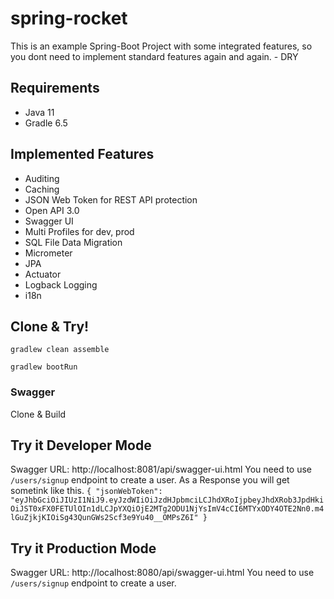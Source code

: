 # spring-rocket

This is an example Spring-Boot Project with some integrated features, so you dont need to implement standard features again and again. - DRY

## Requirements ##
* Java 11
* Gradle 6.5

## Implemented Features ##

* Auditing
* Caching
* JSON Web Token for REST API protection
* Open API 3.0
* Swagger UI
* Multi Profiles for dev, prod
* SQL File Data Migration
* Micrometer
* JPA
* Actuator
* Logback Logging
* i18n

## Clone & Try! ##

```gradlew clean assemble```

```gradlew bootRun```

### Swagger ###
Clone & Build

## Try it Developer Mode ##
Swagger URL: http://localhost:8081/api/swagger-ui.html
You need to use ``/users/signup`` endpoint to create a user.
As a Response you will get sometink like this.
``{
"jsonWebToken": "eyJhbGciOiJIUzI1NiJ9.eyJzdWIiOiJzdHJpbmciLCJhdXRoIjpbeyJhdXRob3JpdHkiOiJST0xFX0FETUlOIn1dLCJpYXQiOjE2MTg2ODU1NjYsImV4cCI6MTYxODY4OTE2Nn0.m4lGuZjkjKIOiSg43QunGWs2Scf3e9Yu40__OMPsZ6I"
}``

## Try it Production Mode ##

Swagger URL: http://localhost:8080/api/swagger-ui.html
You need to use ``/users/signup`` endpoint to create a user.